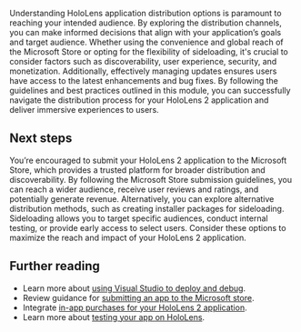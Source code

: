 Understanding HoloLens application distribution options is paramount to reaching your intended audience. By exploring the distribution channels, you can make informed decisions that align with your application’s goals and target audience. Whether using the convenience and global reach of the Microsoft Store or opting for the flexibility of sideloading, it's crucial to consider factors such as discoverability, user experience, security, and monetization. Additionally, effectively managing updates ensures users have access to the latest enhancements and bug fixes. By following the guidelines and best practices outlined in this module, you can successfully navigate the distribution process for your HoloLens 2 application and deliver immersive experiences to users.

## Next steps

You’re encouraged to submit your HoloLens 2 application to the Microsoft Store, which provides a trusted platform for broader distribution and discoverability. By following the Microsoft Store submission guidelines, you can reach a wider audience, receive user reviews and ratings, and potentially generate revenue. Alternatively, you can explore alternative distribution methods, such as creating installer packages for sideloading. Sideloading allows you to target specific audiences, conduct internal testing, or provide early access to select users. Consider these options to maximize the reach and impact of your HoloLens 2 application.

## Further reading

- Learn more about [using Visual Studio to deploy and debug](/windows/mixed-reality/develop/advanced-concepts/using-visual-studio?tabs=hl2).
- Review guidance for [submitting an app to the Microsoft store](/windows/mixed-reality/distribute/submitting-an-app-to-the-microsoft-store).
- Integrate [in-app purchases for your HoloLens 2 application](/windows/mixed-reality/distribute/in-app-purchases).
- Learn more about [testing your app on HoloLens](/windows/mixed-reality/develop/advanced-concepts/testing-your-app-on-hololens).
